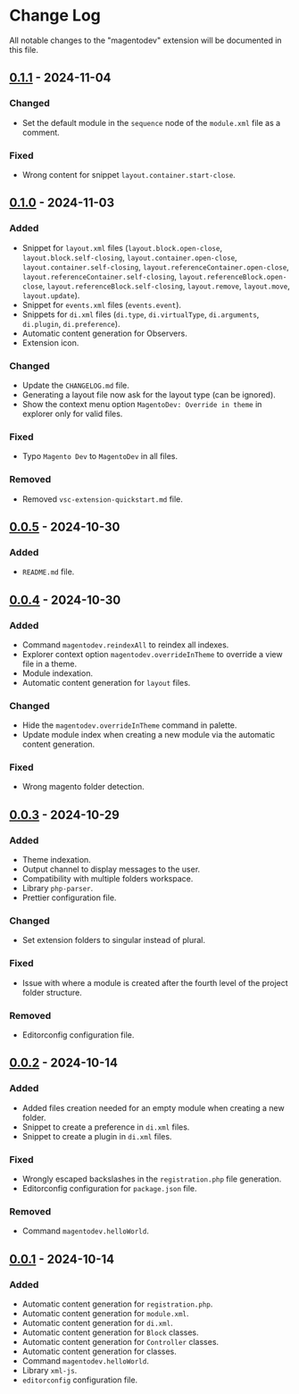 # Change Log

All notable changes to the "magentodev" extension will be documented in this file.

<!-- Check [Keep a Changelog](http://keepachangelog.com/) for recommendations on how to structure this file. -->

## [0.1.1] - 2024-11-04

### Changed

- Set the default module in the `sequence` node of the `module.xml` file as a comment.

### Fixed

- Wrong content for snippet `layout.container.start-close`.

## [0.1.0] - 2024-11-03

### Added

- Snippet for `layout.xml` files (`layout.block.open-close`, `layout.block.self-closing`, `layout.container.open-close`, `layout.container.self-closing`, `layout.referenceContainer.open-close`, `layout.referenceContainer.self-closing`, `layout.referenceBlock.open-close`, `layout.referenceBlock.self-closing`, `layout.remove`, `layout.move`, `layout.update`).
- Snippet for `events.xml` files (`events.event`).
- Snippets for `di.xml` files (`di.type`, `di.virtualType`, `di.arguments`, `di.plugin`, `di.preference`).
- Automatic content generation for Observers.
- Extension icon.

### Changed

- Update the `CHANGELOG.md` file.
- Generating a layout file now ask for the layout type (can be ignored).
- Show the context menu option `MagentoDev: Override in theme` in explorer only for valid files.

### Fixed

- Typo `Magento Dev` to `MagentoDev` in all files.

### Removed

- Removed `vsc-extension-quickstart.md` file.

## [0.0.5] - 2024-10-30

### Added

- `README.md` file.

## [0.0.4] - 2024-10-30

### Added

- Command `magentodev.reindexAll` to reindex all indexes.
- Explorer context option `magentodev.overrideInTheme` to override a view file in a theme.
- Module indexation.
- Automatic content generation for `layout` files.

### Changed

- Hide the `magentodev.overrideInTheme` command in palette.
- Update module index when creating a new module via the automatic content generation.

### Fixed

- Wrong magento folder detection.

## [0.0.3] - 2024-10-29

### Added

- Theme indexation.
- Output channel to display messages to the user.
- Compatibility with multiple folders workspace.
- Library `php-parser`.
- Prettier configuration file.

### Changed

- Set extension folders to singular instead of plural.

### Fixed

- Issue with where a module is created after the fourth level of the project folder structure.

### Removed

- Editorconfig configuration file.

## [0.0.2] - 2024-10-14

### Added

- Added files creation needed for an empty module when creating a new folder.
- Snippet to create a preference in `di.xml` files.
- Snippet to create a plugin in `di.xml` files.

### Fixed

- Wrongly escaped backslashes in the `registration.php` file generation.
- Editorconfig configuration for `package.json` file.

### Removed

- Command `magentodev.helloWorld`.

## [0.0.1] - 2024-10-14

### Added

- Automatic content generation for `registration.php`.
- Automatic content generation for `module.xml`.
- Automatic content generation for `di.xml`.
- Automatic content generation for `Block` classes.
- Automatic content generation for `Controller` classes.
- Automatic content generation for classes.
- Command `magentodev.helloWorld`.
- Library `xml-js`.
- `editorconfig` configuration file.

[0.1.1]: https://github.com/CyrilLeblanc/vscode-magentodev/compare/v0.1.0...v0.1.1
[0.1.0]: https://github.com/CyrilLeblanc/vscode-magentodev/compare/v0.0.5...v0.1.0
[0.0.5]: https://github.com/CyrilLeblanc/vscode-magentodev/compare/v0.0.4...v0.0.5
[0.0.4]: https://github.com/CyrilLeblanc/vscode-magentodev/compare/v0.0.3...v0.0.4
[0.0.3]: https://github.com/CyrilLeblanc/vscode-magentodev/compare/v0.0.2...v0.0.3
[0.0.2]: https://github.com/CyrilLeblanc/vscode-magentodev/compare/v0.0.1...v0.0.2
[0.0.1]: https://github.com/CyrilLeblanc/vscode-magentodev/releases/tag/v0.0.1